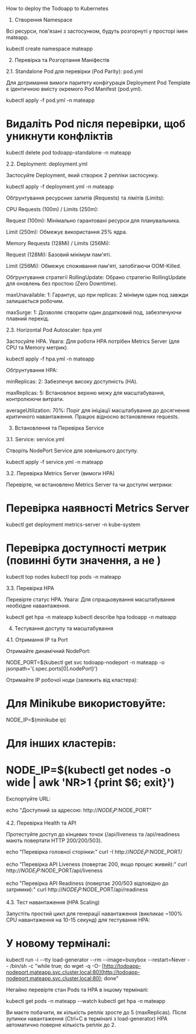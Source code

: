 How to deploy the Todoapp to Kubernetes

1. Створення Namespace

Всі ресурси, пов'язані з застосунком, будуть розгорнуті у просторі імен mateapp.

kubectl create namespace mateapp


2. Перевірка та Розгортання Маніфестів

2.1. Standalone Pod для перевірки (Pod Parity): pod.yml

Для дотримання вимоги паритету конфігурація Deployment Pod Template є ідентичною вмісту окремого Pod Manifest (pod.yml).

kubectl apply -f pod.yml -n mateapp
# Видаліть Pod після перевірки, щоб уникнути конфліктів
kubectl delete pod todoapp-standalone -n mateapp


2.2. Deployment: deployment.yml

Застосуйте Deployment, який створює 2 репліки застосунку.

kubectl apply -f deployment.yml -n mateapp


Обґрунтування ресурсних запитів (Requests) та лімітів (Limits):

CPU Requests (100m) / Limits (250m):

Request (100m): Мінімально гарантовані ресурси для планувальника.

Limit (250m): Обмежує використання 25% ядра.

Memory Requests (128Mi) / Limits (256Mi):

Request (128Mi): Базовий мінімум пам'яті.

Limit (256Mi): Обмежує споживання пам'яті, запобігаючи OOM-Killed.

Обґрунтування стратегії RollingUpdate:
Обрано стратегію RollingUpdate для оновлень без простою (Zero Downtime).

maxUnavailable: 1: Гарантує, що при replicas: 2 мінімум один под завжди залишається робочим.

maxSurge: 1: Дозволяє створити один додатковий под, забезпечуючи плавний перехід.

2.3. Horizontal Pod Autoscaler: hpa.yml

Застосуйте HPA. Увага: Для роботи HPA потрібен Metrics Server (для CPU та Memory метрик).

kubectl apply -f hpa.yml -n mateapp


Обґрунтування HPA:

minReplicas: 2: Забезпечує високу доступність (HA).

maxReplicas: 5: Встановлює верхню межу для масштабування, контролюючи витрати.

averageUtilization: 70%: Поріг для ініціації масштабування до досягнення критичного навантаження. Працює відносно встановлених requests.

3. Встановлення та Перевірка Service

3.1. Service: service.yml

Створіть NodePort Service для зовнішнього доступу.

kubectl apply -f service.yml -n mateapp


3.2. Перевірка Metrics Server (вимоги HPA)

Перевірте, чи встановлено Metrics Server та чи доступні метрики:

# Перевірка наявності Metrics Server
kubectl get deployment metrics-server -n kube-system

# Перевірка доступності метрик (повинні бути значення, а не <unknown>)
kubectl top nodes
kubectl top pods -n mateapp


3.3. Перевірка HPA

Перевірте статус HPA. Увага: Для спрацьовування масштабування необхідне навантаження.

kubectl get hpa -n mateapp
kubectl describe hpa todoapp -n mateapp


4. Тестування доступу та масштабування

4.1. Отримання IP та Port

Отримайте динамічний NodePort:

NODE_PORT=$(kubectl get svc todoapp-nodeport -n mateapp -o jsonpath='{.spec.ports[0].nodePort}')


Отримайте IP робочої ноди (залежить від кластера):

# Для Minikube використовуйте:
NODE_IP=$(minikube ip)

# Для інших кластерів:
# NODE_IP=$(kubectl get nodes -o wide | awk 'NR>1 {print $6; exit}') 


Експортуйте URL:

echo "Доступний за адресою: http://$NODE_IP:$NODE_PORT"


4.2. Перевірка Health та API

Протестуйте доступ до кінцевих точок (/api/liveness та /api/readiness мають повертати HTTP 200/200/503).

echo "Перевірка головної сторінки:"
curl -I http://$NODE_IP:$NODE_PORT/

echo "Перевірка API Liveness (повертає 200, якщо процес живий):"
curl http://$NODE_IP:$NODE_PORT/api/liveness

echo "Перевірка API Readiness (повертає 200/503 відповідно до затримки):"
curl http://$NODE_IP:$NODE_PORT/api/readiness


4.3. Тест навантаження (HPA Scaling)

Запустіть простий цикл для генерації навантаження (викликає ~100% CPU навантаження на 10-15 секунд) для тестування HPA:

# У новому терміналі:
kubectl run -i --tty load-generator --rm --image=busybox --restart=Never -- /bin/sh -c "while true; do wget -q -O- [http://todoapp-nodeport.mateapp.svc.cluster.local:80](http://todoapp-nodeport.mateapp.svc.cluster.local:80); done"


Негайно перевірте стан Pods та HPA в іншому терміналі:

kubectl get pods -n mateapp --watch
kubectl get hpa -n mateapp


Ви маєте побачити, як кількість реплік зросте до 5 (maxReplicas). Після зупинки навантаження (Ctrl+C в терміналі з load-generator) HPA автоматично поверне кількість реплік до 2.